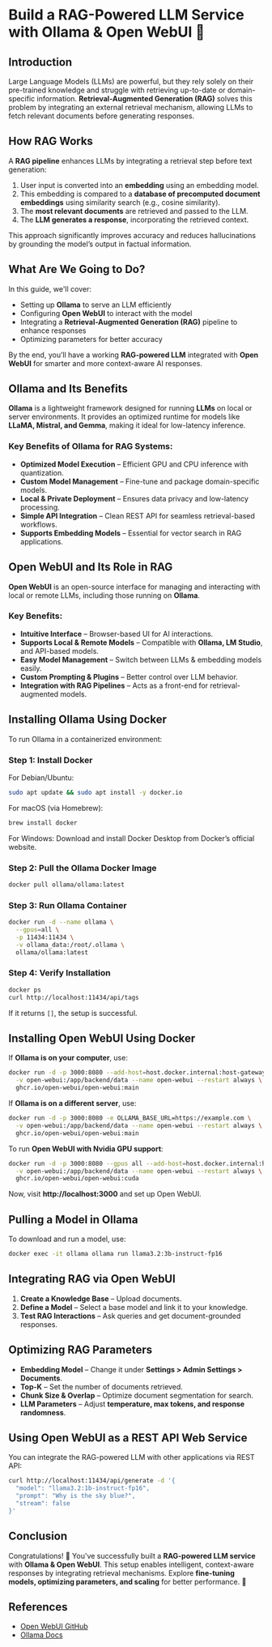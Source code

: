 # Build a RAG-Powered LLM Service with Ollama & Open WebUI 🚀

## Introduction
Large Language Models (LLMs) are powerful, but they rely solely on their pre-trained knowledge and struggle with retrieving up-to-date or domain-specific information. **Retrieval-Augmented Generation (RAG)** solves this problem by integrating an external retrieval mechanism, allowing LLMs to fetch relevant documents before generating responses.

## How RAG Works
A **RAG pipeline** enhances LLMs by integrating a retrieval step before text generation:
1. User input is converted into an **embedding** using an embedding model.
2. This embedding is compared to a **database of precomputed document embeddings** using similarity search (e.g., cosine similarity).
3. The **most relevant documents** are retrieved and passed to the LLM.
4. The **LLM generates a response**, incorporating the retrieved context.

This approach significantly improves accuracy and reduces hallucinations by grounding the model’s output in factual information.

## What Are We Going to Do?
In this guide, we'll cover:
- Setting up **Ollama** to serve an LLM efficiently
- Configuring **Open WebUI** to interact with the model
- Integrating a **Retrieval-Augmented Generation (RAG)** pipeline to enhance responses
- Optimizing parameters for better accuracy

By the end, you’ll have a working **RAG-powered LLM** integrated with **Open WebUI** for smarter and more context-aware AI responses.

## Ollama and Its Benefits
**Ollama** is a lightweight framework designed for running **LLMs** on local or server environments. It provides an optimized runtime for models like **LLaMA, Mistral, and Gemma**, making it ideal for low-latency inference. 

### Key Benefits of Ollama for RAG Systems:
- **Optimized Model Execution** – Efficient GPU and CPU inference with quantization.
- **Custom Model Management** – Fine-tune and package domain-specific models.
- **Local & Private Deployment** – Ensures data privacy and low-latency processing.
- **Simple API Integration** – Clean REST API for seamless retrieval-based workflows.
- **Supports Embedding Models** – Essential for vector search in RAG applications.

## Open WebUI and Its Role in RAG
**Open WebUI** is an open-source interface for managing and interacting with local or remote LLMs, including those running on **Ollama**.

### Key Benefits:
- **Intuitive Interface** – Browser-based UI for AI interactions.
- **Supports Local & Remote Models** – Compatible with **Ollama, LM Studio**, and API-based models.
- **Easy Model Management** – Switch between LLMs & embedding models easily.
- **Custom Prompting & Plugins** – Better control over LLM behavior.
- **Integration with RAG Pipelines** – Acts as a front-end for retrieval-augmented models.

## Installing Ollama Using Docker
To run Ollama in a containerized environment:

### Step 1: Install Docker
For Debian/Ubuntu:
```bash
sudo apt update && sudo apt install -y docker.io
```
For macOS (via Homebrew):
```bash
brew install docker
```
For Windows: Download and install Docker Desktop from Docker’s official website.

### Step 2: Pull the Ollama Docker Image
```bash
docker pull ollama/ollama:latest
```

### Step 3: Run Ollama Container
```bash
docker run -d --name ollama \
  --gpus=all \
  -p 11434:11434 \
  -v ollama_data:/root/.ollama \
  ollama/ollama:latest
```

### Step 4: Verify Installation
```bash
docker ps
curl http://localhost:11434/api/tags
```
If it returns `[]`, the setup is successful.

## Installing Open WebUI Using Docker
If **Ollama is on your computer**, use:
```bash
docker run -d -p 3000:8080 --add-host=host.docker.internal:host-gateway \
  -v open-webui:/app/backend/data --name open-webui --restart always \
  ghcr.io/open-webui/open-webui:main
```

If **Ollama is on a different server**, use:
```bash
docker run -d -p 3000:8080 -e OLLAMA_BASE_URL=https://example.com \
  -v open-webui:/app/backend/data --name open-webui --restart always \
  ghcr.io/open-webui/open-webui:main
```

To run **Open WebUI with Nvidia GPU support**:
```bash
docker run -d -p 3000:8080 --gpus all --add-host=host.docker.internal:host-gateway \
  -v open-webui:/app/backend/data --name open-webui --restart always \
  ghcr.io/open-webui/open-webui:cuda
```
Now, visit **http://localhost:3000** and set up Open WebUI.

## Pulling a Model in Ollama
To download and run a model, use:
```bash
docker exec -it ollama ollama run llama3.2:3b-instruct-fp16
```

## Integrating RAG via Open WebUI
1. **Create a Knowledge Base** – Upload documents.
2. **Define a Model** – Select a base model and link it to your knowledge.
3. **Test RAG Interactions** – Ask queries and get document-grounded responses.

## Optimizing RAG Parameters
- **Embedding Model** – Change it under **Settings > Admin Settings > Documents**.
- **Top-K** – Set the number of documents retrieved.
- **Chunk Size & Overlap** – Optimize document segmentation for search.
- **LLM Parameters** – Adjust **temperature, max tokens, and response randomness**.

## Using Open WebUI as a REST API Web Service
You can integrate the RAG-powered LLM with other applications via REST API:
```bash
curl http://localhost:11434/api/generate -d '{
  "model": "llama3.2:1b-instruct-fp16",
  "prompt": "Why is the sky blue?",
  "stream": false
}'
```

## Conclusion
Congratulations! 🎉 You've successfully built a **RAG-powered LLM service** with **Ollama & Open WebUI**. This setup enables intelligent, context-aware responses by integrating retrieval mechanisms. Explore **fine-tuning models, optimizing parameters, and scaling** for better performance. 🚀

## References
- [Open WebUI GitHub](https://github.com/open-webui/open-webui)
- [Ollama Docs](https://github.com/ollama/ollama)
